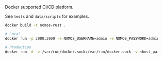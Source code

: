 Docker supported CI/CD platform.

See `tests` and `data/scripts` for examples.

```bash
docker build -t nomos-rust .

# Local
docker run -p 3000:3000 -e NOMOS_USERNAME=admin -e NOMOS_PASSWORD=admin --name nomos nomos-rust

# Production
docker run -d -v /var/run/docker.sock:/var/run/docker.sock -v <host_path>:/var/lib/nomos -e NOMOS_USERNAME=<username> -e NOMOS_PASSWORD=<password> -e VIRTUAL_HOST=nomos.requizm.com -e VIRTUAL_PORT=3000 -e LETSENCRYPT_HOST=nomos.requizm.com --network common-network --name nomos --user root nomos-rust
```
